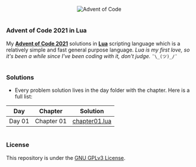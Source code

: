 <p align="center">
  <img src="https://adventofcode.com/favicon.png" alt="Advent of Code" />
</p>

#
### Advent of Code 2021 in Lua

My [**Advent of Code 2021**](https://adventofcode.com/2021) solutions in [**Lua**](https://www.lua.org/) scripting language which is a relatively simple and fast general purpose language. <em>Lua is my first love, so it's been a while since I've been coding with it, don't judge.</em> `¯\_(ツ)_/¯`

#
### Solutions

- Every problem solution lives in the day folder with the chapter. Here is a full list:

| Day    | Chapter    | Solution                                       |
| ------ | ---------- | ---------------------------------------------- |
| Day 01 | Chapter 01 | [chapter01.lua](day01/chapter01/chapter01.lua) |

#
### License

This repository is under the [GNU GPLv3 License](LICENSE.md).
